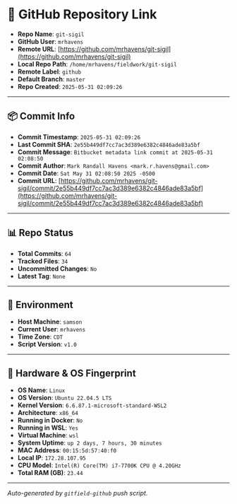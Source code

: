 # 🔗 GitHub Repository Link

- **Repo Name**: `git-sigil`
- **GitHub User**: `mrhavens`
- **Remote URL**: [https://github.com/mrhavens/git-sigil](https://github.com/mrhavens/git-sigil)
- **Local Repo Path**: `/home/mrhavens/fieldwork/git-sigil`
- **Remote Label**: `github`
- **Default Branch**: `master`
- **Repo Created**: `2025-05-31 02:09:26`

---

## 📦 Commit Info

- **Commit Timestamp**: `2025-05-31 02:09:26`
- **Last Commit SHA**: `2e55b449df7cc7ac3d389e6382c4846ade83a5bf`
- **Commit Message**: `Bitbucket metadata link commit at 2025-05-31 02:08:50`
- **Commit Author**: `Mark Randall Havens <mark.r.havens@gmail.com>`
- **Commit Date**: `Sat May 31 02:08:50 2025 -0500`
- **Commit URL**: [https://github.com/mrhavens/git-sigil/commit/2e55b449df7cc7ac3d389e6382c4846ade83a5bf](https://github.com/mrhavens/git-sigil/commit/2e55b449df7cc7ac3d389e6382c4846ade83a5bf)

---

## 📊 Repo Status

- **Total Commits**: `64`
- **Tracked Files**: `34`
- **Uncommitted Changes**: `No`
- **Latest Tag**: `None`

---

## 🧭 Environment

- **Host Machine**: `samson`
- **Current User**: `mrhavens`
- **Time Zone**: `CDT`
- **Script Version**: `v1.0`

---

## 🧬 Hardware & OS Fingerprint

- **OS Name**: `Linux`
- **OS Version**: `Ubuntu 22.04.5 LTS`
- **Kernel Version**: `6.6.87.1-microsoft-standard-WSL2`
- **Architecture**: `x86_64`
- **Running in Docker**: `No`
- **Running in WSL**: `Yes`
- **Virtual Machine**: `wsl`
- **System Uptime**: `up 2 days, 7 hours, 30 minutes`
- **MAC Address**: `00:15:5d:57:40:f0`
- **Local IP**: `172.28.107.95`
- **CPU Model**: `Intel(R) Core(TM) i7-7700K CPU @ 4.20GHz`
- **Total RAM (GB)**: `23.44`

---

_Auto-generated by `gitfield-github` push script._
